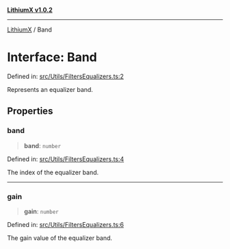 [**LithiumX v1.0.2**](../README.md)

***

[LithiumX](../globals.md) / Band

# Interface: Band

Defined in: [src/Utils/FiltersEqualizers.ts:2](https://github.com/anantix-network/LithiumX/blob/791eed01fbe9f7030525ce976bc687f47cb06e89/src/Utils/FiltersEqualizers.ts#L2)

Represents an equalizer band.

## Properties

### band

> **band**: `number`

Defined in: [src/Utils/FiltersEqualizers.ts:4](https://github.com/anantix-network/LithiumX/blob/791eed01fbe9f7030525ce976bc687f47cb06e89/src/Utils/FiltersEqualizers.ts#L4)

The index of the equalizer band.

***

### gain

> **gain**: `number`

Defined in: [src/Utils/FiltersEqualizers.ts:6](https://github.com/anantix-network/LithiumX/blob/791eed01fbe9f7030525ce976bc687f47cb06e89/src/Utils/FiltersEqualizers.ts#L6)

The gain value of the equalizer band.
